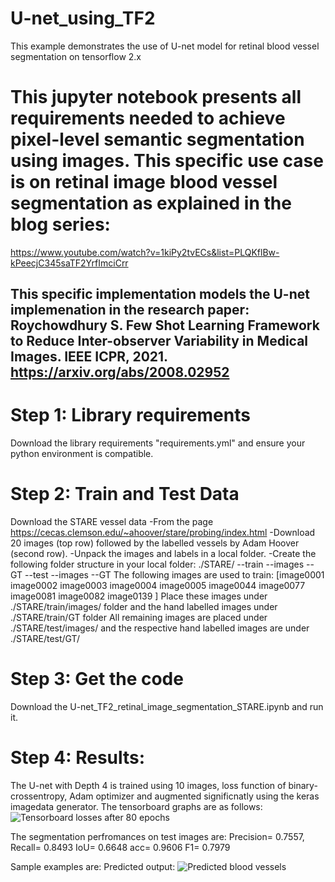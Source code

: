 # U-net_using_TF2
This example demonstrates the use of U-net model for retinal blood vessel segmentation on tensorflow 2.x

# This jupyter notebook presents all requirements needed to achieve pixel-level semantic segmentation using images. This specific use case is on retinal image blood vessel segmentation as explained in the blog series:
https://www.youtube.com/watch?v=1kiPy2tvECs&list=PLQKflBw-kPeecjC345saTF2YrfImciCrr

## This specific implementation models the U-net implemenation in the research paper: Roychowdhury S. Few Shot Learning Framework to Reduce Inter-observer Variability in Medical Images. IEEE ICPR, 2021. https://arxiv.org/abs/2008.02952  

# Step 1: Library requirements
Download the library requirements "requirements.yml" and ensure your python environment is compatible.

# Step 2: Train and Test Data
Download the STARE vessel data 
-From the page https://cecas.clemson.edu/~ahoover/stare/probing/index.html
-Download 20 images (top row) followed by the labelled vessels by Adam Hoover (second row). 
-Unpack the images and labels in a local folder.
-Create the following folder structure in your local folder:
    ./STARE/
      --train
          --images
          --GT
      --test
          --images
          --GT
 The following images are used to train: [image0001	image0002	image0003	image0004	image0005	image0044	image0077	image0081	image0082	image0139 ]
 Place these images under ./STARE/train/images/ folder and the hand labelled images under ./STARE/train/GT folder
 All remaining images are placed under ./STARE/test/images/ and the respective hand labelled images are under ./STARE/test/GT/
 
 # Step 3: Get the code
 Download the U-net_TF2_retinal_image_segmentation_STARE.ipynb and run it.
 
 # Step 4: Results:
 The U-net with Depth 4 is trained using 10 images, loss function of binary-crossentropy, Adam optimizer and augmented significnatly using the keras imagedata generator.
 The tensorboard graphs are as follows:
 ![Tensorboard losses after 80 epochs](tensorboard.png)
 
 The segmentation perfromances on test images are: 
 Precision= 0.7557, Recall= 0.8493 IoU= 0.6648 acc= 0.9606 F1= 0.7979
 
 Sample examples are:
 Predicted output:  ![Predicted blood vessels](predicted.png)

          
          
      

